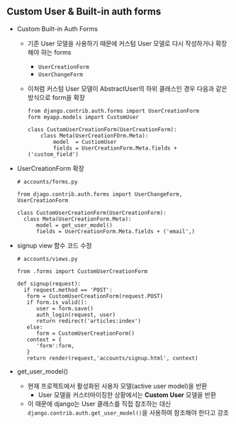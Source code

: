 ## Custom User & Built-in auth forms

* Custom Built-in Auth Forms

  * 기존 User 모델을 사용하기 때문에 커스텀 User 모델로 다시 작성하거나 확장해야 햐는 forms

    * `UserCreationForm`
    * `UserChangeForm`

  * 이처럼 커스텀 User 모델이 AbstractUser의 하위 클래스인 경우 다음과 같은 방식으로 form을 확장

    ```
    from django.contrib.auth.forms import UserCreationForm
    form myapp.models import CustomUser
    
    class CustomUserCreationForm(UserCreationForm):
    	class Meta(UserCreationFOrm.Meta):
    		model  = CustiomUser
    		fields = UserCreationForm.Meta.fields + ('custom_field')
    ```

* UserCreationForm 확장

  ```
  # accounts/forms.py
  
  from djago.contrib.auth.forms import UserChangeForm, UserCreationForm
  
  class CustomUserCreationForm(UserCreationForm):
  	class Meta(UserCreationForm.Meta):
  		model = get_user_model()
  		fields = UserCreationForm.Meta.fields + ('email',)
  ```

* signup view 함수 코드 수정

  ```
  # accounts/views.py
  
  from .forms import CustomUserCreationForm
  
  def signup(request):
  	if request.method == 'POST':
  	 form = CustomUserCreationForm(request.POST)
  	 if form.is_valid():
  	 	user = form.save()
  	 	auth_login(request, user)
  	 	return redirect('articles:index')
  	 else:
  	 	form = CustomUserCreationForm()
  	 context = {
  	 	'form':form,
  	 }
  	 return render(request,'accounts/signup.html', context)
  ```

* get_user_model()

  * 현재 프로젝트에서 활성화된 사용자 모델(active user model)을 반환
    * User 모델을 커스터마이징한 상황에서는 **Custom User** 모델을 반환
  * 이 때문에 django는 User 클래스를 직접 참조하는 대신 `django.contrib.auth.get_user_model()`을 사용하여 참조해야 한다고 강조